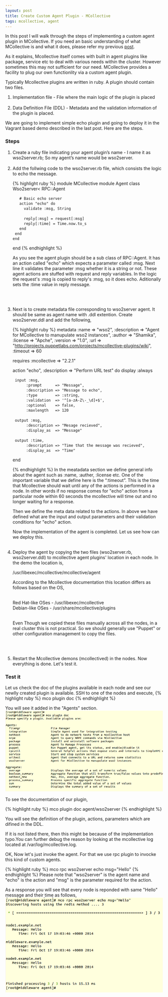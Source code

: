 ```yaml
---
layout: post
title: Create Custom Agent Plugin - MCollective
tags: mcollective, agent
---
```

In this post I will walk through the steps of implementing a custom agent plugin in MCollective. If you need an basic understanding of what MCollective is and what it does, please refer my previous <a href="http://shamika.github.io/First-Steps-on-MCollective/">post</a>.

As it explains, Mcollective itself comes with built in agent plugins like package, service etc to deal with various needs within the cluster. However sometimes this may not sufficient for our need. MCollective provides a facility to plug our own functionlity via a custom agent plugin. 

Typically Mcollective plugins are written in ruby. A plugin should contain two files.

<ol>
<li>
Implementation file - File where the main logic of the plugin is placed <br/><br/>
</li><li>
Data Definition File (DDL) - Metadata and the validation information of the plugin is placed.
</li>
</ol>

We are going to implement simple echo plugin and going to deploy it in the Vagrant based demo described in the last post. Here are the steps. 

<h3>Steps</h3>

<ol>
<li>
Create a ruby file indicating your agent plugin’s name - I name it as wso2server.rb; So my agent’s name would be wso2server.
<br/><br/></li><li>
Add the follwing code to the wso2server.rb file, which consists the logic to echo the message.

{% highlight ruby %}
 module MCollective
   module Agent
     class Wso2server< RPC::Agent
       
       # Basic echo server
       action "echo" do
         validate :msg, String

         reply[:msg] = request[:msg]
         reply[:time] = Time.now.to_s
       end
     end
    end
 end
 {% endhighlight %}

As you see the agent plugin should be a sub class of RPC::Agent. It has an action called "echo" which expects a parameter called :msg. Next line it validates the parameter :msg whether it is a string or not. These agent actions are stuffed with request and reply variables. In the logic the request's :msg is copied to reply's :msg, so it does echo. Aditionally sets the :time value in reply message.

<br/><br/></li>
<li>
Next is to create metadata file corresponding to wso2server agent. It should be same as agent name with .ddl extention. Create wso2server.ddl and add the following,

{% highlight ruby %}
metadata        :name        => "wso2",
                :description => "Agent for MCollective to manupulate wso2 instances",
                :author      => "Shamika",
                :license     => "Apche",
                :version     => "1.0",
                :url         => "http://projects.puppetlabs.com/projects/mcollective-plugins/wiki",
                :timeout     => 60

requires :mcollective => "2.2.1"

action "echo", :description => "Perform URL test" do
    display :always

     input :msg,
          :prompt      => "Message",
          :description => "Message to echo",
          :type        => :string,
          :validation  => '^[a-zA-Z\-_\d]+$',
          :optional    => false,
          :maxlength   => 120

     output :msg,
          :description => "Mesage recieved",
          :display_as  => "Message"

     output :time,
          :description => "Time that the message was recieved",
          :display_as  => "Time"

end

{% endhighlight %}
In the meatadata section we define general info about the agent such as :name, :auther, :license etc. One of the important variable that we define here is the “:timeout”. This is the time that Mcollective should wait until any of the actions is performed in a node. In other words if no response comes for "echo" action from a particular node within 60 seconds the mcollective will time out and no longer waiting for a response.

Then we define the meta data related to the actions. In above we have defined what are the input and output parameters and their validation conditions for "echo" action.

Now the implementation of the agent is completed. Let us see how can we deploy this.
<br/><br/></li><li>
Deploy the agent by copying the two files (wso2server.rb, wso2server.ddl) to mcollective agent plugins' location in each node. In the demo the location is,

/usr/libexec/mcollective/mcollective/agent

According to the Mcollective documentation this location differs as follows based on the OS, <br /><br/>

Red Hat-like OSes - /usr/libexec/mcollective <br />
Debian-like OSes - /usr/share/mcollective/plugins <br /><br/>

Even Though we copied these files manually across all the nodes, in a real cluster this is not practical. So we should generally use "Puppet" or other configuration management to copy the files.

<br/><br/></li><li>
Restart the Mcollective demons (mcollectived) in the nodes.
Now everything is done. Let's test it.
</li>
</ol>

<h3>Test it</h3>

Let us check the doc of the plugins available in each node and see our newlly created plugin is available. SSH to one of the nodes and execute,
{% highlight ruby %}
mco plugin doc
{% endhighlight %}

You will see it added in the "Agents" section.
![New agent listing](/images/posts/20141017/custom_agent.png)

To see the documentation of our plugin,

{% highlight ruby %}
mco plugin doc agent/wso2server
{% endhighlight %}

You will see the definition of the plugin, actions, parameters which are difined in the DDL.

If it is not listed there, then this might be because of the implementation typo.You can further debug the reason by looking at the mcollective log located at /var/log/mcollective.log.

OK, Now let's just invoke the agent. For that we use rpc plugin to invocke this kind of custom agents.

{% highlight ruby %}
mco rpc wso2server echo msg="Hello"
{% endhighlight %}
Please note that "wso2server" is the agent name and "echo" is the action and "msg" is the parameter required for the action.

As a response you will see that every node is reponded with same "Hello" message and their time as follows,
![New agent invocation](/images/posts/20141017/plugin_invocation.png)



